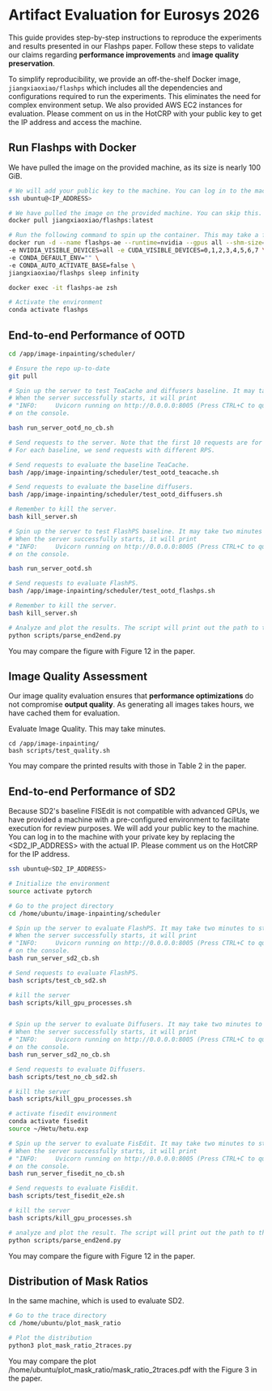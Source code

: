 # Artifact Evaluation for Eurosys 2026
This guide provides step-by-step instructions to reproduce the experiments and results presented in our Flashps paper. Follow these steps to validate our claims regarding **performance improvements** and **image quality preservation**.

To simplify reproducibility, we provide an off-the-shelf Docker image, `jiangxiaoxiao/flashps` which includes all the dependencies and configurations required to run the experiments. This eliminates the need for complex environment setup. We also provided AWS EC2 instances for evaluation. Please comment on us in the HotCRP with your public key to get the IP address and access the machine.

## Run Flashps with Docker
We have pulled the image on the provided machine, as its size is nearly 100 GiB.
```bash
# We will add your public key to the machine. You can log in to the machine with your private key by replacing the <IP_ADDRESS> with the actual IP.
ssh ubuntu@<IP_ADDRESS>

# We have pulled the image on the provided machine. You can skip this. On your machine, you can pull the prebuilt Docker image with the following command.
docker pull jiangxiaoxiao/flashps:latest

# Run the following command to spin up the container. This may take a few minutes.
docker run -d --name flashps-ae --runtime=nvidia --gpus all --shm-size=16g \
-e NVIDIA_VISIBLE_DEVICES=all -e CUDA_VISIBLE_DEVICES=0,1,2,3,4,5,6,7 \
-e CONDA_DEFAULT_ENV="" \
-e CONDA_AUTO_ACTIVATE_BASE=false \
jiangxiaoxiao/flashps sleep infinity

docker exec -it flashps-ae zsh

# Activate the environment
conda activate flashps

```

## End-to-end Performance of OOTD
```bash
cd /app/image-inpainting/scheduler/

# Ensure the repo up-to-date
git pull

# Spin up the server to test TeaCache and diffusers baseline. It may take two minutes to start the server.
# When the server successfully starts, it will print
# "INFO:     Uvicorn running on http://0.0.0.0:8005 (Press CTRL+C to quit)"
# on the console.

bash run_server_ootd_no_cb.sh

# Send requests to the server. Note that the first 10 requests are for warm-up purposes.
# For each baseline, we send requests with different RPS. 

# Send requests to evaluate the baseline TeaCache.
bash /app/image-inpainting/scheduler/test_ootd_teacache.sh

# Send requests to evaluate the baseline diffusers.
bash /app/image-inpainting/scheduler/test_ootd_diffusers.sh

# Remember to kill the server.
bash kill_server.sh

# Spin up the server to test FlashPS baseline. It may take two minutes to start the server.
# When the server successfully starts, it will print
# "INFO:     Uvicorn running on http://0.0.0.0:8005 (Press CTRL+C to quit)"
# on the console.

bash run_server_ootd.sh

# Send requests to evaluate FlashPS.
bash /app/image-inpainting/scheduler/test_ootd_flashps.sh

# Remember to kill the server.
bash kill_server.sh

# Analyze and plot the results. The script will print out the path to the figure.
python scripts/parse_end2end.py

```
You may compare the figure with Figure 12 in the paper.

## Image Quality Assessment
Our image quality evaluation ensures that **performance optimizations** do not compromise **output quality**. 
As generating all images takes hours, we have cached them for evaluation.

Evaluate Image Quality. This may take minutes.
```
cd /app/image-inpainting/
bash scripts/test_quality.sh 
```
You may compare the printed results with those in Table 2 in the paper.

## End-to-end Performance of SD2
Because SD2's baseline FISEdit is not compatible with advanced GPUs, we have provided a machine with a pre-configured environment to facilitate execution for review purposes.
We will add your public key to the machine. You can log in to the machine with your private key by replacing the <SD2_IP_ADDRESS> with the actual IP.
Please comment us on the HotCRP for the IP address.

```bash
ssh ubuntu@<SD2_IP_ADDRESS>
```


```bash
# Initialize the environment
source activate pytorch

# Go to the project directory
cd /home/ubuntu/image-inpainting/scheduler

# Spin up the server to evaluate FlashPS. It may take two minutes to start the server.
# When the server successfully starts, it will print
# "INFO:     Uvicorn running on http://0.0.0.0:8005 (Press CTRL+C to quit)"
# on the console.
bash run_server_sd2_cb.sh

# Send requests to evaluate FlashPS.
bash scripts/test_cb_sd2.sh

# kill the server
bash scripts/kill_gpu_processes.sh


# Spin up the server to evaluate Diffusers. It may take two minutes to start the server.
# When the server successfully starts, it will print
# "INFO:     Uvicorn running on http://0.0.0.0:8005 (Press CTRL+C to quit)"
# on the console.
bash run_server_sd2_no_cb.sh

# Send requests to evaluate Diffusers.
bash scripts/test_no_cb_sd2.sh

# kill the server
bash scripts/kill_gpu_processes.sh

# activate fisedit environment
conda activate fisedit
source ~/Hetu/hetu.exp

# Spin up the server to evaluate FisEdit. It may take two minutes to start the server.
# When the server successfully starts, it will print
# "INFO:     Uvicorn running on http://0.0.0.0:8005 (Press CTRL+C to quit)"
# on the console.
bash run_server_fisedit_no_cb.sh

# Send requests to evaluate FisEdit.
bash scripts/test_fisedit_e2e.sh

# kill the server
bash scripts/kill_gpu_processes.sh

# analyze and plot the result. The script will print out the path to the figure.
python scripts/parse_end2end.py 

```
You may compare the figure with Figure 12 in the paper.

## Distribution of Mask Ratios

In the same machine, which is used to evaluate SD2. 
```bash
# Go to the trace directory
cd /home/ubuntu/plot_mask_ratio

# Plot the distribution
python3 plot_mask_ratio_2traces.py
```
You may compare the plot /home/ubuntu/plot_mask_ratio/mask_ratio_2traces.pdf with the Figure 3 in the paper.